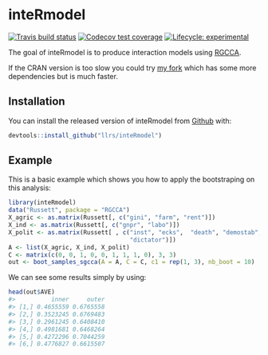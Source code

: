 
<!-- README.md is generated from README.Rmd. Please edit that file -->

# inteRmodel

<!-- badges: start -->

[![Travis build
status](https://travis-ci.org/llrs/inteRmodel.svg?branch=master)](https://travis-ci.org/llrs/inteRmodel)
[![Codecov test
coverage](https://codecov.io/gh/llrs/inteRmodel/branch/master/graph/badge.svg)](https://codecov.io/gh/llrs/inteRmodel?branch=master)
[![Lifecycle:
experimental](https://img.shields.io/badge/lifecycle-experimental-orange.svg)](https://www.tidyverse.org/lifecycle/#experimental)
<!-- badges: end -->

The goal of inteRmodel is to produce interaction models using
[RGCCA](https://cran.r-project.org/package=RGCCA).

If the CRAN version is too slow you could try [my
fork](https://www.github.com/llrs/RGCCA) which has some more
dependencies but is much faster.

## Installation

You can install the released version of inteRmodel from
[Github](https://www.github.com/llrs/inteRmodel) with:

``` r
devtools::install_github("llrs/inteRmodel")
```

## Example

This is a basic example which shows you how to apply the bootstraping on
this analysis:

``` r
library(inteRmodel)
data("Russett", package = "RGCCA")
X_agric <- as.matrix(Russett[, c("gini", "farm", "rent")])
X_ind <- as.matrix(Russett[, c("gnpr", "labo")])
X_polit <- as.matrix(Russett[ , c("inst", "ecks",  "death", "demostab",
                                  "dictator")])
A <- list(X_agric, X_ind, X_polit)
C <- matrix(c(0, 0, 1, 0, 0, 1, 1, 1, 0), 3, 3)
out <- boot_samples_sgcca(A = A, C = C, c1 = rep(1, 3), nb_boot = 10)
```

We can see some results simply by using:

``` r
head(out$AVE)
#>          inner     outer
#> [1,] 0.4655559 0.6765558
#> [2,] 0.3523245 0.6769483
#> [3,] 0.2961245 0.6408410
#> [4,] 0.4981681 0.6468264
#> [5,] 0.4272296 0.7044259
#> [6,] 0.4776827 0.6615507
```

